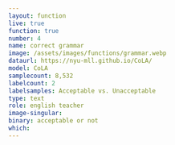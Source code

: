 ```yaml
---
layout: function
live: true
function: true
number: 4
name: correct grammar
image: /assets/images/functions/grammar.webp
dataurl: https://nyu-mll.github.io/CoLA/
model: CoLA
samplecount: 8,532
labelcount: 2
labelsamples: Acceptable vs. Unacceptable
type: text
role: english teacher
image-singular: 
binary: acceptable or not
which: 
---
```

